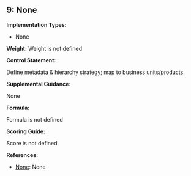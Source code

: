 ## 9: None

**Implementation Types:**
 
- None

**Weight:** Weight is not defined

**Control Statement:**

Define metadata & hierarchy strategy; map to business units/products.

**Supplemental Guidance:**

None

**Formula:**

Formula is not defined

**Scoring Guide:**

Score is not defined

**References:**

- [None](None): None
